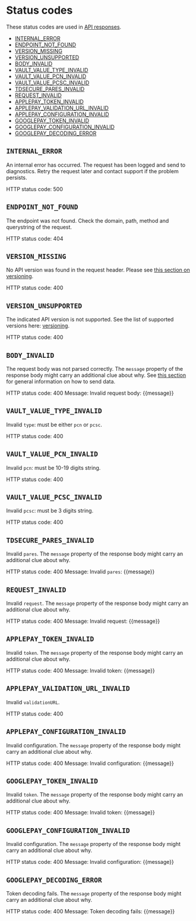 # Status codes

These status codes are used in [API responses](readme.md#response).

- [INTERNAL_ERROR](#internal_error)
- [ENDPOINT_NOT_FOUND](#endpoint_not_found)
- [VERSION_MISSING](#version_missing)
- [VERSION_UNSUPPORTED](#version_unsupported)
- [BODY_INVALID](#body_invalid)
- [VAULT_VALUE_TYPE_INVALID](#vault_value_type_invalid)
- [VAULT_VALUE_PCN_INVALID](#vault_value_pcn_invalid)
- [VAULT_VALUE_PCSC_INVALID](#vault_value_pcsc_invalid)
- [TDSECURE_PARES_INVALID](#tdsecure_pares_invalid)
- [REQUEST_INVALID](#request_invalid)
- [APPLEPAY_TOKEN_INVALID](#applepay_token_invalid)
- [APPLEPAY_VALIDATION_URL_INVALID](#applepay_validation_url_invalid)
- [APPLEPAY_CONFIGURATION_INVALID](#applepay_configuration_invalid)
- [GOOGLEPAY_TOKEN_INVALID](#googlepay_token_invalid)
- [GOOGLEPAY_CONFIGURATION_INVALID](#googlepay_configuration_invalid)
- [GOOGLEPAY_DECODING_ERROR](#googlepay_decoding_error)

## `INTERNAL_ERROR`

An internal error has occurred. The request has been logged and send to diagnostics. Retry the request later and contact support if the problem persists.

HTTP status code: 500

## `ENDPOINT_NOT_FOUND`

The endpoint was not found. Check the domain, path, method and querystring of the request.

HTTP status code: 404

## `VERSION_MISSING`

No API version was found in the request header. Please see [this section on versioning](readme.md#versioning).

HTTP status code: 400

## `VERSION_UNSUPPORTED`

The indicated API version is not supported. See the list of supported versions here: [versioning](readme.md#versioning).

HTTP status code: 400

## `BODY_INVALID`

The request body was not parsed correctly. The `message` property of the response body might carry an additional clue about why. See [this section](readme#request-data) for general information on how to send data.

HTTP status code: 400
Message: Invalid request body: {{message}}

## `VAULT_VALUE_TYPE_INVALID`

Invalid `type`: must be either `pcn` or `pcsc`.

HTTP status code: 400

## `VAULT_VALUE_PCN_INVALID`

Invalid `pcn`: must be 10-19 digits string.

HTTP status code: 400

## `VAULT_VALUE_PCSC_INVALID`

Invalid `pcsc`: must be 3 digits string.

HTTP status code: 400

## `TDSECURE_PARES_INVALID`

Invalid `pares`.  The `message` property of the response body might carry an additional clue about why.

HTTP status code: 400
Message: Invalid `pares`: {{message}}

## `REQUEST_INVALID`

Invalid `request`.  The `message` property of the response body might carry an additional clue about why.

HTTP status code: 400
Message: Invalid request: {{message}}

## `APPLEPAY_TOKEN_INVALID`

Invalid `token`.  The `message` property of the response body might carry an additional clue about why.

HTTP status code: 400
Message: Invalid token: {{message}}

## `APPLEPAY_VALIDATION_URL_INVALID`

Invalid `validationURL`.

HTTP status code: 400

## `APPLEPAY_CONFIGURATION_INVALID`

Invalid configuration. The `message` property of the response body might carry an additional clue about why.

HTTP status code: 400
Message: Invalid configuration: {{message}}

## `GOOGLEPAY_TOKEN_INVALID`

Invalid `token`.  The `message` property of the response body might carry an additional clue about why.

HTTP status code: 400
Message: Invalid token: {{message}}

## `GOOGLEPAY_CONFIGURATION_INVALID`

Invalid configuration. The `message` property of the response body might carry an additional clue about why.

HTTP status code: 400
Message: Invalid configuration: {{message}}

## `GOOGLEPAY_DECODING_ERROR`

Token decoding fails. The `message` property of the response body might carry an additional clue about why.

HTTP status code: 400
Message: Token decoding fails: {{message}}
